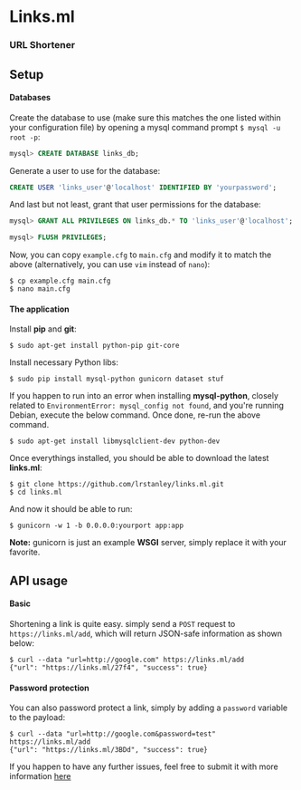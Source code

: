 # Links.ml
### URL Shortener

## Setup

#### Databases

Create the database to use (make sure this matches the one listed within your
configuration file) by opening a mysql command prompt `$ mysql -u root -p`:

```sql
mysql> CREATE DATABASE links_db;
```

Generate a user to use for the database:

```sql
CREATE USER 'links_user'@'localhost' IDENTIFIED BY 'yourpassword';
```

And last but not least, grant that user permissions for the database:

```sql
mysql> GRANT ALL PRIVILEGES ON links_db.* TO 'links_user'@'localhost';
```

```sql
mysql> FLUSH PRIVILEGES;
```

Now, you can copy `example.cfg` to `main.cfg` and modify it to match the
above (alternatively, you can use `vim` instead of `nano`):

```
$ cp example.cfg main.cfg
$ nano main.cfg
```

#### The application

Install **pip** and **git**:

```
$ sudo apt-get install python-pip git-core
```

Install necessary Python libs:

```
$ sudo pip install mysql-python gunicorn dataset stuf
```

If you happen to run into an error when installing **mysql-python**, closely
related to `EnvironmentError: mysql_config not found`, and you're running Debian, execute the below command. Once done, re-run the above command.

```
$ sudo apt-get install libmysqlclient-dev python-dev
```

Once everythings installed, you should be able to download the latest **links.ml**:

```
$ git clone https://github.com/lrstanley/links.ml.git
$ cd links.ml
```

And now it should be able to run:

```
$ gunicorn -w 1 -b 0.0.0.0:yourport app:app
```

**Note:** gunicorn is just an example **WSGI** server, simply replace it with your favorite.


## API usage

#### Basic

Shortening a link is quite easy. simply send a `POST` request to `https://links.ml/add`, which will return JSON-safe information as shown below:

```
$ curl --data "url=http://google.com" https://links.ml/add
{"url": "https://links.ml/27f4", "success": true}
```

#### Password protection

You can also password protect a link, simply by adding a `password` variable to the payload:

```
$ curl --data "url=http://google.com&password=test" https://links.ml/add
{"url": "https://links.ml/3BDd", "success": true}
```

If you happen to have any further issues, feel free to submit it with more
information [here](https://github.com/lrstanley/links.ml/issues)
